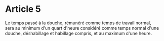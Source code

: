 # Article 5

Le temps passé à la douche, rémunéré comme temps de travail normal, sera au minimum d'un quart d'heure considéré comme temps normal d'une douche, déshabillage et habillage compris, et au maximum d'une heure.
